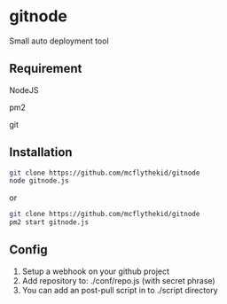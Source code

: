 # gitnode
Small auto deployment tool

## Requirement ##
NodeJS

pm2

git

## Installation ##
```bash
git clone https://github.com/mcflythekid/gitnode
node gitnode.js
```

or
```bash
git clone https://github.com/mcflythekid/gitnode
pm2 start gitnode.js
```


## Config ##
1. Setup a webhook on your github project
2. Add repository to: ./conf/repo.js (with secret phrase)
3. You can add an post-pull script in to ./script directory
